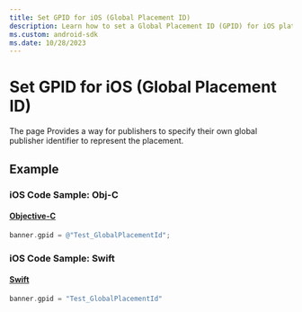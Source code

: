 ```yaml
---
title: Set GPID for iOS (Global Placement ID)
description: Learn how to set a Global Placement ID (GPID) for iOS platforms, with code samples to assist in your app development.
ms.custom: android-sdk
ms.date: 10/28/2023
---
```


# Set GPID for iOS (Global Placement ID)

The page Provides a way for publishers to specify their own global publisher identifier to represent the placement.

## Example

### iOS Code Sample: Obj-C

#### [Objective-C](#tab/objectivec)

```objectivec
banner.gpid = @"Test_GlobalPlacementId";
```

### iOS Code Sample: Swift

#### [Swift](#tab/swift1)

```swift
banner.gpid = "Test_GlobalPlacementId"
```
